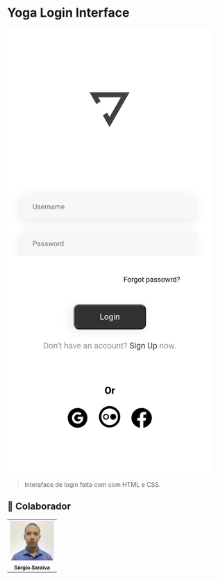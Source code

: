 # Yoga Login Interface

<img src="./assets/snapshot.png" alt="interface snapshot">

> Interaface de login feita com com HTML e CSS.


## 🤝 Colaborador

<table>
  <tr>
    <td align="center">
      <a href="https://www.linkedin.com/in/sergiosaraivasilva/">
        <img src="./assets/sergio.jpg" width="100px;" alt="Foto do Sérgio Saravia no GitHub"/><br>
        <sub>
          <b>Sérgio Saraiva</b>
        </sub>
      </a>
    </td>

</table>
